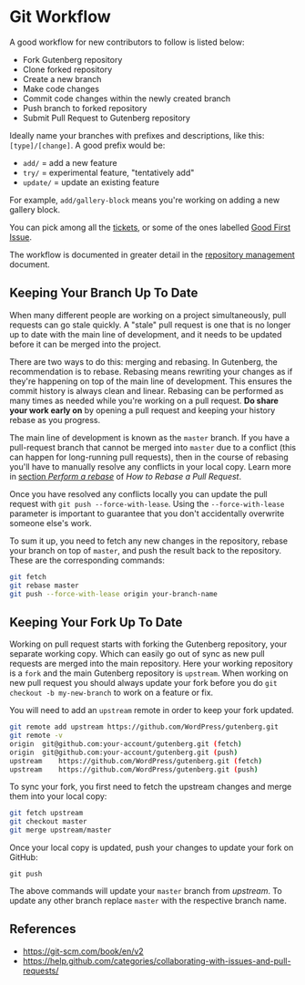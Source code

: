 # Git Workflow

A good workflow for new contributors to follow is listed below:
- Fork Gutenberg repository
- Clone forked repository
- Create a new branch
- Make code changes
- Commit code changes within the newly created branch
- Push branch to forked repository
- Submit Pull Request to Gutenberg repository

Ideally name your branches with prefixes and descriptions, like this: `[type]/[change]`. A good prefix would be:

- `add/` = add a new feature
- `try/` = experimental feature, "tentatively add"
- `update/` = update an existing feature

For example, `add/gallery-block` means you're working on adding a new gallery block.

You can pick among all the <a href="https://github.com/WordPress/gutenberg/issues">tickets</a>, or some of the ones labelled <a href="https://github.com/WordPress/gutenberg/labels/Good%20First%20Issue">Good First Issue</a>.

The workflow is documented in greater detail in the [repository management](/docs/contributors/repository-management.md) document.

## Keeping Your Branch Up To Date

When many different people are working on a project simultaneously, pull requests can go stale quickly. A "stale" pull request is one that is no longer up to date with the main line of development, and it needs to be updated before it can be merged into the project.

There are two ways to do this: merging and rebasing. In Gutenberg, the recommendation is to rebase. Rebasing means rewriting your changes as if they're happening on top of the main line of development. This ensures the commit history is always clean and linear. Rebasing can be performed as many times as needed while you're working on a pull request. **Do share your work early on** by opening a pull request and keeping your history rebase as you progress.

The main line of development is known as the `master` branch. If you have a pull-request branch that cannot be merged into `master` due to a conflict (this can happen for long-running pull requests), then in the course of rebasing you'll have to manually resolve any conflicts in your local copy. Learn more in [section _Perform a rebase_](https://github.com/edx/edx-platform/wiki/How-to-Rebase-a-Pull-Request#perform-a-rebase) of _How to Rebase a Pull Request_.

Once you have resolved any conflicts locally you can update the pull request with `git push --force-with-lease`. Using the `--force-with-lease` parameter is important to guarantee that you don't accidentally overwrite someone else's work.

To sum it up, you need to fetch any new changes in the repository, rebase your branch on top of `master`, and push the result back to the repository. These are the corresponding commands:

```sh
git fetch
git rebase master
git push --force-with-lease origin your-branch-name
```

## Keeping Your Fork Up To Date

Working on pull request starts with forking the Gutenberg repository, your separate working copy. Which can easily go out of sync as new pull requests are merged into the main repository. Here your working repository is a `fork` and the main Gutenberg repository is `upstream`. When working on new pull request you should always update your fork before you do `git checkout -b my-new-branch` to work on a feature or fix.

You will need to add an `upstream` remote in order to keep your fork updated.

```sh
git remote add upstream https://github.com/WordPress/gutenberg.git
git remote -v
origin	git@github.com:your-account/gutenberg.git (fetch)
origin	git@github.com:your-account/gutenberg.git (push)
upstream	https://github.com/WordPress/gutenberg.git (fetch)
upstream	https://github.com/WordPress/gutenberg.git (push)
```

To sync your fork, you first need to fetch the upstream changes and merge them into your local copy:

``` sh
git fetch upstream
git checkout master
git merge upstream/master
```

Once your local copy is updated, push your changes to update your fork on GitHub:

```
git push
```

The above commands will update your `master` branch from _upstream_. To update any other branch replace `master` with the respective branch name.


## References
- https://git-scm.com/book/en/v2
- https://help.github.com/categories/collaborating-with-issues-and-pull-requests/
